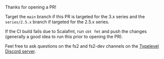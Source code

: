 Thanks for opening a PR!

Target the `main` branch if this PR is targeted for the 3.x series and the `series/2.5.x` branch if targeted for the 2.5.x series.

If the CI build fails due to Scalafmt, run `sbt fmt` and push the changes (generally a good idea to run this prior to opening the PR).

Feel free to ask questions on the fs2 and fs2-dev channels on the [Typelevel Discord server](https://discord.gg/9V8FZTVZ9R).
